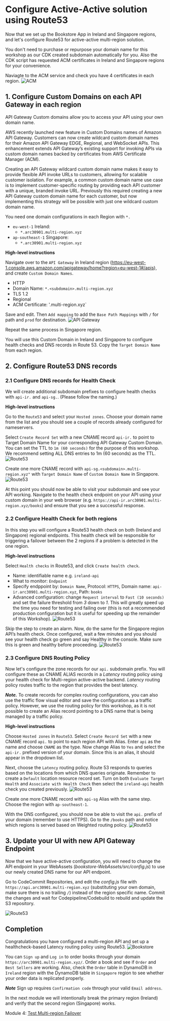 <!-- # Replicate to a second region --> 
# Configure Active-Active solution using Route53

Now that we set up the Bookstore App in Ireland and Singapore regions, and let's configure Route53 for active-active multi-region solution. 

You don't need to purchase or repurpose your domain name for this workshop as our CDK created subdomain automatically for you. Also the CDK script has requested ACM certificates in Ireland and Singapore regions for your convenience. 

Naviagte to the ACM service and check you have 4 certificates in each region.
![ACM](../images/03-cert-01.png)

## 1. Configure Custom Domains on each API Gateway in each region

<!-- Now that you have a domain name and a valid certificate for it, you can go
ahead and setup your APIs for each region to use your custom domain.  -->
API Gateway Custom domains allow you to access your API using your own domain
name. 
<!-- While you can configure DNS records to point directly to the regular API
Gateway endpoint, an error will be returned unless you have this custom domain
configuration. -->

AWS recently launched new feature in Custom Domains names of Amazon API Gateway. Customers can now create wildcard custom domain names for their Amazon API Gateway EDGE, Regional, and WebSocket APIs. This enhancement extends API Gateway’s existing support for invoking APIs via custom domain names backed by certificates from AWS Certificate Manager (ACM).

Creating an API Gateway wildcard custom domain name makes it easy to provide flexible API invoke URLs to customers, allowing for scalable customer isolation. For example, a common custom domain name use case is to implement customer-specific routing by providing each API customer with a unique, branded invoke URL. Previously this required creating a new API Gateway custom domain name for each customer, but now implementing this strategy will be possible with just one wildcard custom domain name.

You need one domain configurations in each Region with `*.` 

* `eu-west-1` Ireland:
    * `*.arc30901.multi-region.xyz`
* `ap-southeast-1` Singapore:
    * `*.arc30901.multi-region.xyz`

**High-level instructions**

Navigate over to the `API Gateway` in Ireland region (https://eu-west-1.console.aws.amazon.com/apigateway/home?region=eu-west-1#/apis), and create `Custom Domain Names`.
* HTTP
* Domain Name: `*.<subdomain>.multi-region.xyz`
* TLS 1.2
* Regional
* ACM Certificate: '<subdomain>.multi-region.xyz`

Save and edit. Then `Add mapping` to add the `Base Path Mappings` with `/` for path and `prod` for destination. 
![API Gateway](../images/03-apig-01.png)

Repeat the same process in Singapore region. 

You will use this Custom Domain in Ireland and Singapore to configure health checks and DNS records in Route 53. Copy the `Target Domain Name` from each region.

## 2. Configure Route53 DNS records

### 2.1 Configure DNS records for Health Check

We will create additional subdomain prefixes to configure health checks with `api-ir.` and `api-sg.`. (Please follow the naming.)

**High-level instructions**

Go to the `Route53` and select your `Hosted zones`. Choose your domain name from
the list and you should see a couple of records already configured for
nameservers.

Select `Create Record Set` with a new CNAME record `api-ir.` to point to Target Domain Name for your corresponding API Gateway Custom Domain. You can set the TTL to `1m (60 seconds)` for the
purpose of this workshop. We recommend setting ALL DNS entries to 1m (60 seconds)
as the TTL.
![Route53](../images/03-dns-01.png)

Create one more CNAME record with `api-sg.<subdomain>.multi-region.xyz"` with `Target Domain Name` of `Custom Domain Name` in Singapore.
![Route53](../images/03-dns-02.png)

At this point you should now be able to visit your subdomain and see your API
working. Navigate to the health check endpoint on your API using your custom
domain in your web browser (e.g. `https://api-ir.arc30901.multi-region.xyz/books`) and
ensure that you see a successful response.

<!-- This endpoint should return the region it is running in so you can also
confirm that this response region matches up with the domain you have
configured. Notice how we're explicitly using HTTPS. It may take a few minutes for your records to
become active so check back later if you do not get a response. -->

### 2.2 Configure Health Check for both regions

In this step you will configure a Route53 health check on both
(Ireland and Singapore) regional endpoints. This health check will be responsible for
triggering a failover between the 2 regions if a problem is detected in the
one region.

<!--Note that if you were configuring an active-active model with something like
Weighted Routing then you would configure a health check on all endpoints, but
only one is necessary in this case since only our primary region will be
handling traffic under normal conditions.-->

**High-level instructions**

Select `Health checks` in Route53, and click `Create health check`.
* Name: identifiable name e.g. `ireland-api`
* What to monitor: `Endpoint`
* Specify endppoint by: `Domain Name`, Protocol: `HTTPS`, Domain name: `api-ir.arc30901.multi-region.xyz`, Path: `books`
* Advanced configuration: change `Request interval` to `Fast (10 seconds)` and set the failure threshold
from *3* down to *1*.  This will greatly speed up the time you need for testing
and failing over (this is not a recommended production configuration but it is
useful for speeding up the remainder of this Workshop).
![Route53](../images/03-dns-03.png)

Skip the step to create an alarm. Now, do the same for the Singapore region API’s health check.
Once configured, wait a few minutes and you should see your health check go green and say Healthy in the console. Make sure this is green and healthy
before proceeding.
![Route53](../images/03-dns-04.png)

### 2.3 Configure DNS Routing Policy

Now let's configure the zone records for our `api.` subdomain prefix. You will
configure these as CNAME ALIAS records in a *Latency* routing policy using
your health check for Multi-region active-active backend. *Latency* routing policy routes traffic to the region that provides the best latency.

***Note.*** To create records for complex routing configurations, you can also use the traffic flow 
visual editor and save the configuration as a traffic policy. However, we use the routing policy
for this workshop, as it is not possible to create an Alias record pointing to a DNS name that is 
being managed by a traffic policy.

**High-level instructions**

Choose `Hosted zones` in `Route53`. Select `Create Record Set` with a new CNAME record `api.` to point to each region API with Alias. Enter `api` as the name and choose
`CNAME` as the type. Now change Alias to `Yes` and select the `api-ir.` prefixed
version of your domain. Since this is an alias, it should appear in the
dropdown list.

Next, choose the `Latency` routing policy. Route 53 responds to queries based on the locations from which DNS queries originate. Remember to  create a `Default` location resource record set. 
Turn on both `Evaluate Target Health` and `Associate with Health Check` then select the `ireland-api` 
health check you created previously. 
![Route53](../images/03-dns-05.png)

Create one more CNAME record with `api-sg` Alias with the same step. Choose the region with `ap-southeast-1`.

With the DNS configured, you should now be able to visit the `api.` prefix of
your domain (remember to use HTTPS). Go to the `/books` path and notice which 
regions is served based on Weighted routing policy.
![Route53](../images/03-dns-07.png)

## 3. Update your UI with new API Gateway Endpoint

Now that we have active-active configuration, you will need to change the API
endpoint in your WebAssets (*bookstore-WebAssets/src/config.js*) to use our newly
created DNS name for our API endpoint.

Go to CodeCommit Repositories, and edit the *config.js* file with `https://api.arc30901.multi-region.xyz` (substituting your own domain, make sure there is no trailing `/`) instead of the region specific name. Commit the changes and wait for Codepipeline/Codebuild to rebuild and update the S3 repository.

![Route53](../images/03-dns-08a.png)

## Completion

Congratulations you have configured a multi-region API and set up a healthcheck-based Latency routing policy using Route53. 
![Bookstore](../images/03-complete-01.png)

You can `Sign up` and `Log in` to order books through your domain `https://arc30901.multi-region.xyz/`. Order a book and see if `Order` and `Best Sellers` are working. Also, check the `Order` table in DynamoDB in `Ireland` region with the DynamoDB table in `Singapore` region to see whether your order data is replicated properly. 

***Note*** Sign up requires `Confirmation code` through your valid `Email address`.

In the next module we will intentionally break the primary region (Ireland) and verify that the second region (Singapore) works.

Module 4: [Test Multi-region Failover](../4_TestingFailover/README.md)
